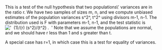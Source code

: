 This is a test of the null hypothesis that two populations\\' variances
are in the ratio r. We have two samples of sizes m, n, and we compute
unbiased estimates of the population variances s^2^, t^2^ using divisors
m-1, n-1. The distribution used is F with parameters m-1, n-1, and the
test statistic is
!['  (1)/(r) (s\^2)/(t\^2) .  '](../dictionary/equation_images/1912.1..png)
Note that we assume the populations are normal, and we should have r
less than 1 and s greater than t.

A special case has r=1, in which case this is a test for equality of
variances.
